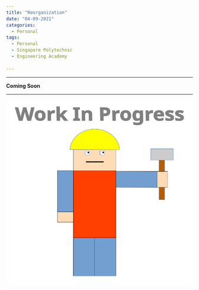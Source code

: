 ```yaml
---
title: "Reorganization"
date: "04-09-2021"
categories:
  - Personal
tags:
  - Personal
  - Singapore Polytechnic
  - Engineering Academy

---
```


***

<strong>Coming Soon</strong>

***

![WIP](/assets/images/common/WIP.png)
